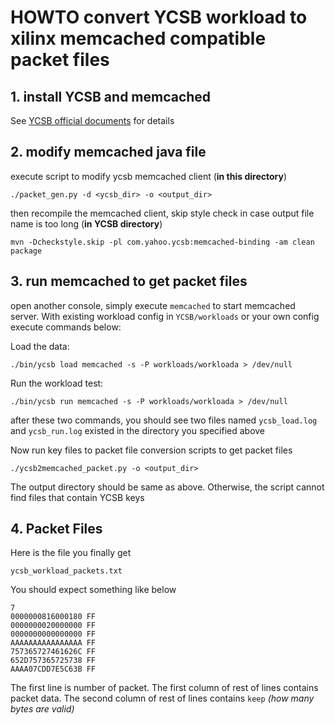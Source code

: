 # HOWTO convert YCSB workload to xilinx memcached compatible packet files

## 1. install YCSB and memcached

See [YCSB official documents](https://github.com/brianfrankcooper/YCSB/tree/master/memcached) for details

## 2. modify memcached java file

execute script to modify ycsb memcached client (**in this directory**)

    ./packet_gen.py -d <ycsb_dir> -o <output_dir>

then recompile the memcached client, skip style check in case output file name is too long (**in YCSB directory**)

    mvn -Dcheckstyle.skip -pl com.yahoo.ycsb:memcached-binding -am clean package

## 3. run memcached to get packet files

open another console, simply execute `memcached` to start memcached server. With existing workload config in `YCSB/workloads` or your own config execute commands below:

Load the data:

    ./bin/ycsb load memcached -s -P workloads/workloada > /dev/null

Run the workload test:

    ./bin/ycsb run memcached -s -P workloads/workloada > /dev/null

after these two commands, you should see two files named `ycsb_load.log` and `ycsb_run.log` existed in the directory you specified above

Now run key files to packet file conversion scripts to get packet files

    ./ycsb2memcached_packet.py -o <output_dir>

The output directory should be same as above. Otherwise, the script cannot find files that contain YCSB keys

## 4. Packet Files

Here is the file you finally get

    ycsb_workload_packets.txt

You should expect something like below

    7
    0000000816000180 FF
    0000000020000000 FF
    0000000000000000 FF
    AAAAAAAAAAAAAAAA FF
    757365727461626C FF
    652D757365725738 FF
    AAAA07CDD7E5C63B FF

The first line is number of packet. The first column of rest of lines contains packet data. The second column of rest of lines contains `keep` *(how many bytes are valid)*